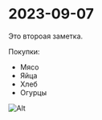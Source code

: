 # 2023-09-07

Это второая заметка.

Покупки:

- Мясо
- Яйца
- Хлеб
- Огурцы

![Alt](https://i.ytimg.com/vi/Gxpzmh0aFcQ/maxresdefault.jpg?sqp=-oaymwEoCIAKENAF8quKqQMcGADwAQH4Ac4FgAKACooCDAgAEAEYciBrKBkwDw==&rs=AOn4CLAEG4gi7bLsY0am_UXBaw-C-Flj5g)
